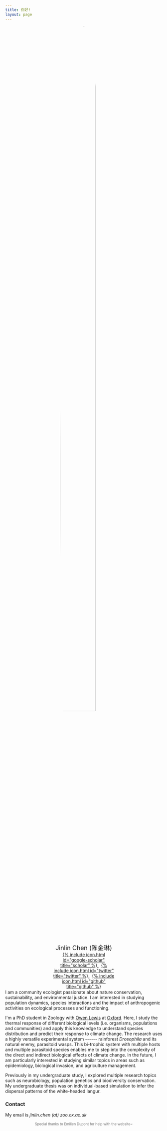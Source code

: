 ```yaml
---
title: 你好!
layout: page
---
```


<div style="margin: auto; width: 40%">

  <img src="{{ site.url }}/imgs/profile.jpg" style="display:block; margin-left:auto; margin-right:auto; border-radius:50%; width:75%;">
  <p style="text-align:center; margin-top:5%; margin-bottom:0%; font-size: 140%;">
    Jinlin Chen (陈金琳)
  </p>

  <p style="text-align:center; margin:0%;">
    <a href="https://scholar.google.com/citations?user=t6Vum2QAAAAJ&hl=en&oi=ao">
      {% include icon.html id="google-scholar" title="scholar" %}
    </a>
    &nbsp;
    <a href="https://twitter.com/jinlin0v0">
      {% include icon.html id="twitter" title="twitter" %}
    </a>
    &nbsp;
    <a href="https://github.com/Jinlinc">
      {% include icon.html id="github" title="github" %}
    </a>
    <!-- &nbsp;
    <a href="">
      {% include icon.html id="linkedin" title="linkedin" %}
    </a> -->
  </p>

</div>

<br style="line-height:10%;">
I am a community ecologist passionate about nature conservation, sustainability, and environmental justice. I am interested in studying population dynamics, species interactions and the impact of anthropogenic activities on ecological processes and functioning.

I'm a PhD student in Zoology with [Owen Lewis](https://communityecology.zoo.ox.ac.uk/) at [Oxford](http://www.ox.ac.uk/). Here, I study the thermal response of different biological levels (i.e. organisms, populations and communities) and apply this knowledge to understand species distribution and predict their response to climate change. The research uses a highly versatile experimental system ------ rainforest <i>Drosophila</i> and its natural enemy, parasitoid wasps. This bi-trophic system with multiple hosts and multiple parasitoid species enables me to step into the complexity of the direct and indirect biological effects of climate change. In the future, I am particularly interested in studying similar topics in areas such as epidemiology, biological invasion, and agriculture management.

Previously in my undergraduate study, I explored multiple research topics such as neurobiology, population genetics and biodiversity conservation. My undergraduate thesis was on individual-based simulation to infer the dispersal patterns of the white-headed langur.


### Contact
My email is _jinlin.chen (at) zoo.ox.ac.uk_

<p style="font-size:80%; color:#7a7a7a; text-align:center;">
  Special thanks to Emilien Dupont for help with the website~
</p>
